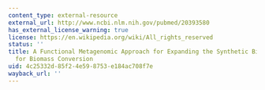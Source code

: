 ```yaml
---
content_type: external-resource
external_url: http://www.ncbi.nlm.nih.gov/pubmed/20393580
has_external_license_warning: true
license: https://en.wikipedia.org/wiki/All_rights_reserved
status: ''
title: A Functional Metagenomic Approach for Expanding the Synthetic Biology Toolbox
  for Biomass Conversion
uid: 4c25332d-85f2-4e59-8753-e184ac708f7e
wayback_url: ''
---
```

